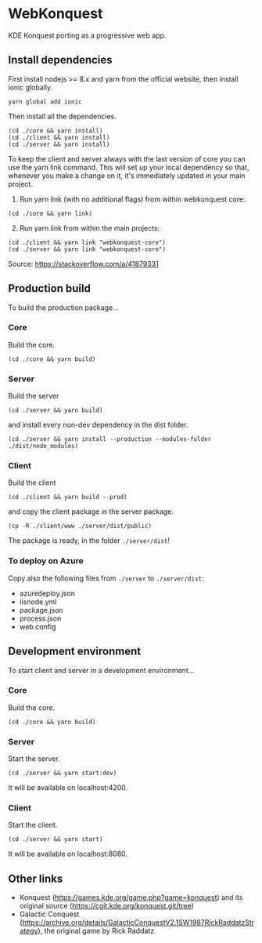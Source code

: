 # WebKonquest
KDE Konquest porting as a progressive web app.

## Install dependencies
First install nodejs >= 8.x and yarn from the official website, then install ionic globally.

```
yarn global add ionic
```

Then install all the dependencies.
```
(cd ./core && yarn install)
(cd ./client && yarn install)
(cd ./server && yarn install)
```

To keep the client and server always with the last version of core you can use the yarn link command.
This will set up your local dependency so that, whenever you make a change on it,
it's immediately updated in your main project.

1) Run yarn link (with no additional flags) from within webkonquest core:
```
(cd ./core && yarn link)
```
2) Run yarn link <name of dependency package> from within the main projects:
```
(cd ./client && yarn link "webkonquest-core")
(cd ./server && yarn link "webkonquest-core")
```

Source: https://stackoverflow.com/a/41879331

## Production build
To build the production package...

### Core
Build the core.
```
(cd ./core && yarn build)
```

### Server
Build the server
```
(cd ./server && yarn build)
```
and install every non-dev dependency in the dist folder.

```
(cd ./server && yarn install --production --modules-folder ./dist/node_modules)
```

### Client
Build the client
```
(cd ./client && yarn build --prod)
```
and copy the client package in the server package.
```
(cp -R ./client/www ./server/dist/public)
```

The package is ready, in the folder `./server/dist`!

### To deploy on Azure
Copy also the following files from `./server` to `./server/dist`:
- azuredeploy.json
- iisnode.yml
- package.json
- process.json
- web.config

## Development environment
To start client and server in a development environment...

### Core
Build the core.
```
(cd ./core && yarn build)
```

### Server
Start the server.
```
(cd ./server && yarn start:dev)
```
It will be available on localhost:4200.

### Client
Start the client.
```
(cd ./server && yarn start)
```
It will be available on localhost:8080.

## Other links
- Konquest (https://games.kde.org/game.php?game=konquest) and its original source (https://cgit.kde.org/konquest.git/tree)
- Galactic Conquest (https://archive.org/details/GalacticConquestV2.1SW1987RickRaddatzStrategy), the original game by Rick Raddatz
